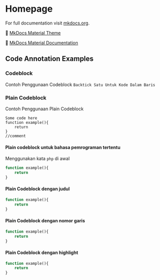 # Homepage

For full documentation visit [mkdocs.org](https://www.mkdocs.org).

🔗 [MkDocs Material Theme](https://squidfunk.github.io/mkdocs-material/)

🔗 [MkDocs Material Documentation](https://squidfunk.github.io/mkdocs-material/reference/code-blocks/)

## Code Annotation Examples

### Codeblock

Contoh Penggunaan Codeblock `Backtick Satu Untuk Kode Dalam Baris`

### Plain Codeblock

Contoh Penggunaan Plain Codeblock

```
Some code here
function example(){
    return
}
//comment
```

#### Plain codeblock untuk bahasa pemrograman tertentu

Menggunakan kata `php` di awal

```php
function example(){
    return
}
```

#### Plain Codeblock dengan judul

```php title="contoh.php"
function example(){
    return
}
```

#### Plain Codeblock dengan nomor garis

```php title="contoh.php" linenums="1"
function example(){
    return
}
```

#### Plain Codeblock dengan highlight

```php title="contoh.php" linenums="1" hl_lines="1 3"
function example(){
    return
}
```
